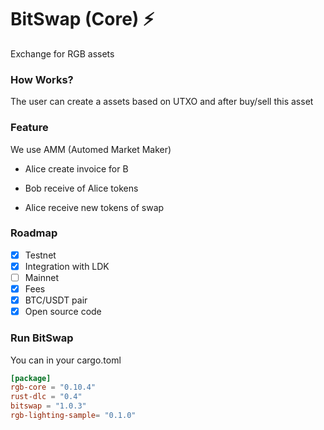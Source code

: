 # BitSwap (Core) ⚡

Exchange for RGB assets

### How Works?

The user can create a assets based on UTXO and after buy/sell this asset

### Feature

We use AMM (Automed Market Maker)

- Alice create invoice for B

- Bob receive of Alice tokens 

- Alice receive new tokens of swap

### Roadmap

- [X] Testnet
- [x] Integration with LDK
- [ ] Mainnet
- [x] Fees
- [X] BTC/USDT pair
- [x] Open source code

### Run BitSwap

You can in your cargo.toml

```cargo.toml
[package]
rgb-core = "0.10.4"
rust-dlc = "0.4"
bitswap = "1.0.3"
rgb-lighting-sample= "0.1.0"

